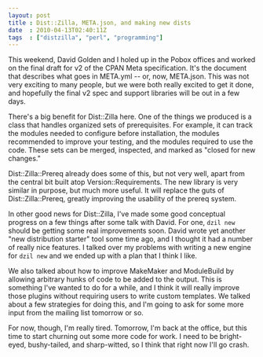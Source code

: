 ```yaml
---
layout: post
title : Dist::Zilla, META.json, and making new dists
date  : 2010-04-13T02:40:11Z
tags  : ["distzilla", "perl", "programming"]
---
```

This weekend, David Golden and I holed up in the Pobox offices and worked on
the final draft for v2 of the CPAN Meta specification.  It's the document that
describes what goes in META.yml -- or, now, META.json.  This was not very
exciting to many people, but we were both really excited to get it done, and
hopefully the final v2 spec and support libraries will be out in a few days.

There's a big benefit for Dist::Zilla here.  One of the things we produced is a
class that handles organized sets of prerequisites.  For example, it can track
the modules needed to configure before installation, the modules recommended to
improve your testing, and the modules required to use the code.  These sets can
be merged, inspected, and marked as "closed for new changes."

Dist::Zilla::Prereq already does some of this, but not very well, apart from
the central bit built atop Version::Requirements.  The new library is very
similar in purpose, but much more useful.  It will replace the guts of
Dist::Zilla::Prereq, greatly improving the usability of the prereq system.

In other good news for Dist::Zilla, I've made some good conceptual progress on
a few things after some talk with David.  For one, `dzil new` should be getting
some real improvements soon.  David wrote yet another "new distribution
starter" tool some time ago, and I thought it had a number of really nice
features.  I talked over my problems with writing a new engine for `dzil new`
and we ended up with a plan that I think I like.

We also talked about how to improve MakeMaker and ModuleBuild by allowing
arbitrary hunks of code to be added to the output.  This is something I've
wanted to do for a while, and I think it will really improve those plugins
without requiring users to write custom templates.  We talked about a few
strategies for doing this, and I'm going to ask for some more input from the
mailing list tomorrow or so.

For now, though, I'm really tired.  Tomorrow, I'm back at the office, but this
time to start churning out some more code for work.  I need to be bright-eyed,
bushy-tailed, and sharp-witted, so I think that right now I'll go crash.

